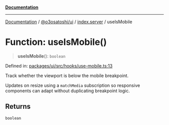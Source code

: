 [**Documentation**](../../../../README.md)

***

[Documentation](../../../../README.md) / [@o3osatoshi/ui](../../README.md) / [index.server](../README.md) / useIsMobile

# Function: useIsMobile()

> **useIsMobile**(): `boolean`

Defined in: [packages/ui/src/hooks/use-mobile.ts:13](https://github.com/o3osatoshi/experiment/blob/67ff251451cab829206391b718d971ec20ce4dfb/packages/ui/src/hooks/use-mobile.ts#L13)

Track whether the viewport is below the mobile breakpoint.

Updates on resize using a `matchMedia` subscription so responsive components
can adapt without duplicating breakpoint logic.

## Returns

`boolean`
